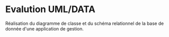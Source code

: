 # Evalution UML/DATA

Réalisation du diagramme de classe et du schéma relationnel de la base de donnée d'une application de gestion.

